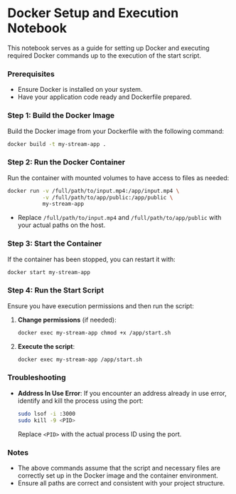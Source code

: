 # Docker Setup and Execution Notebook

This notebook serves as a guide for setting up Docker and executing required Docker commands up to the execution of the start script.

### Prerequisites
- Ensure Docker is installed on your system.
- Have your application code ready and Dockerfile prepared.

### Step 1: Build the Docker Image
Build the Docker image from your Dockerfile with the following command:
```bash
docker build -t my-stream-app .
```

### Step 2: Run the Docker Container
Run the container with mounted volumes to have access to files as needed:
```bash
docker run -v /full/path/to/input.mp4:/app/input.mp4 \
           -v /full/path/to/app/public:/app/public \
           my-stream-app
```
- Replace `/full/path/to/input.mp4` and `/full/path/to/app/public` with your actual paths on the host.

### Step 3: Start the Container
If the container has been stopped, you can restart it with:
```bash
docker start my-stream-app
```

### Step 4: Run the Start Script
Ensure you have execution permissions and then run the script:
1. **Change permissions** (if needed):
   ```bash
   docker exec my-stream-app chmod +x /app/start.sh
   ```

2. **Execute the script**:
   ```bash
   docker exec my-stream-app /app/start.sh
   ```

### Troubleshooting
- **Address In Use Error**: If you encounter an address already in use error, identify and kill the process using the port:
   ```bash
   sudo lsof -i :3000
   sudo kill -9 <PID>
   ```
   Replace `<PID>` with the actual process ID using the port.

### Notes
- The above commands assume that the script and necessary files are correctly set up in the Docker image and the container environment.
- Ensure all paths are correct and consistent with your project structure.
